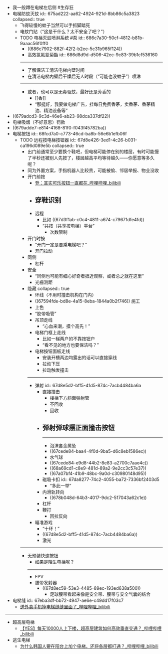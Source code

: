 - 我一般蹲在电梯左后侧 #生存狂
- 电梯防蚊灭蚊
  id:: 675ad222-aa62-4924-921d-8bb86c5a3823
  collapsed:: true
	- 飞得较慢的蚊子当然可以手抓脚踏死
	- 电蚊门贴（“这是干什么？太不安全了吧？”）
	- TODO 电梯灭蚊喷淋系统 #泵
	  id:: 686c7a30-50cf-4812-b81b-9aaac56f0ff0
		- ((686c7902-882f-42f2-b2ee-5c31b965f124))
		- 高效氯氟氰菊酯
		  id:: 686d8d9d-d506-42ec-9c83-39b1cf536160
		- ---
		- 了解保洁工清洁电梯内壁时间
		- 在清洁电梯内壁后干燥后无人时段（“可能也没蚊子”）喷淋
		- ---
		- 或者，也可以是无毒驱蚊，最好还是芳香的
			- [[香]]
			- “那挺好，我要做电梯广告，挂每日免费香茅，卖香茅、香茅精油、精油设备等”
- ((679adcd3-9c3d-46e6-ab23-98dca337df22))
- 电梯吸烟（不好意思）罚款
- ((679adde7-e814-4168-81f0-f043f45782ba))
- 电梯按钮
  id:: 68fcd7a0-c773-46cd-ba8b-56e6b1efb06f
	- TODO 远程按电梯按钮器
	  id:: 67d8e426-3ed1-4c26-b031-ca196d089e5b
	  collapsed:: true
		- 出门前通常至少要换个鞋吧，但电梯可能停在别的楼层，有时可能慢了半秒还被别人先按了，楼层越高平均等待越久——你愿意等多久呢？
		- 同为外置方案，手指机器人比较贵，可能被偷、邻居举报、物业没收
		- 开门前按
			- [登：其实可乐按钮一直都在_哔哩哔哩_bilibili](https://www.bilibili.com/video/BV1JyFJeyEem/)
			- 穿鞋识别
				-
			- 远程
				- 比如 ((67d3f1ab-c0c4-4811-a674-c79671dfe4fd))
				- “共按（共享按电梯）平台”
					- 次数限制
		- 开门时按
			- “开门一定是要乘电梯吧？”
			- 开门拉动
		- 同侧
			- 杠杆
		- 安全
			- “同侧也可能有细心好奇者抵近观察，或者总之就在这里”
			- 光栅测距
		- 隐藏
		  collapsed:: true
			- 环线（不用时撞击机构在门内）
			- ((67594fde-bd8e-4a15-8eba-1844a0b2f746)) 施工
			- 上色
			- “胶带吸管”
			- 吊顶走线
				- “心血来潮，摸个高先！”
			- 电梯门框上走线
				- 比如一梯两户的不靠按钮户
				- “看不见的地方也要保洁吗？”
			- 电梯按钮面板走线
				- 安装开槽两边均露出的话可以直接穿线
				- 拉动下压
				- 拉动触发撞击
			- ---
			- 弹射
			  id:: 67d8e5d2-bff5-41d5-874c-7acb4484ba6a
				- 直接撞击
					- 楼梯下方斜面弹射管
					- 不回收
					- 回收
				- 弹射弹球摆正面撞击按钮
					-
					- ---
					- 泡沫套金属坠
					- ((67cede84-baa4-4f0d-9ba5-d6c8eb1586ec))
					- 水气球
					- ((67cede84-e9d8-44b2-8e83-a2700c7aae4c))
					- ((68a69cd1-c8e9-481d-89a2-9e2cc3c57e37))
					- ((67a07bf4-41b9-48bc-9a0d-c30980148d95))
				- 磁吸卡扣
				  id:: 67da8277-74c2-4055-ba72-7336bf2403d5
					- “多此一举”
				- 内滑轨转向
					- ((678b048d-64b3-4017-9dc2-517043a62c1e))
				- 杠杆
				- 鞭打
					- 回拉反向
			- 瞄准游戏
				- “十环！”
				- ((67d8e5d2-bff5-41d5-874c-7acb4484ba6a))
				- 激光
		- ---
		- 无预装快速按钮
			- 如果是陌生电梯呢？
			- ---
			- FPV
			- 腰带发射器
				- ((67d8ec59-53e3-4485-89ec-193ed638a500))
					- 足球腰带看起来像是安全带、腰带与安全气囊的结合
- 电梯缝
  id:: 67eba3df-bb72-4947-ae6e-c49dd17f03c7
	- [送外卖手机掉电梯缝缝里面了_哔哩哔哩_bilibili](https://www.bilibili.com/video/BV1w8411k7yS/)
- ---
- 超高层电梯
	- [【YES】每天10000人上下楼，超高层建筑如何高效垂直交通？_哔哩哔哩_bilibili](https://www.bilibili.com/video/BV1N9u1zjEU2/)
- 逃生电梯
	- [为什么韩国人要在阳台上加个电梯，还将各层都打通？_哔哩哔哩_bilibili](https://www.bilibili.com/video/BV1t34y157Z3/)